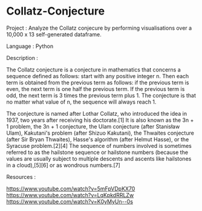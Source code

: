 # Collatz-Conjecture

Project : Analyze the Collatz conjecure by performing visualisations over a 10,000 x 13 self-generated dataframe.

Language : Python

Description :

The Collatz conjecture is a conjecture in mathematics that concerns a sequence defined as follows: start with any positive integer n. Then each term is obtained from the previous term as follows: if the previous term is even, the next term is one half the previous term. If the previous term is odd, the next term is 3 times the previous term plus 1. The conjecture is that no matter what value of n, the sequence will always reach 1.

The conjecture is named after Lothar Collatz, who introduced the idea in 1937, two years after receiving his doctorate.[1] It is also known as the 3n + 1 problem, the 3n + 1 conjecture, the Ulam conjecture (after Stanisław Ulam), Kakutani's problem (after Shizuo Kakutani), the Thwaites conjecture (after Sir Bryan Thwaites), Hasse's algorithm (after Helmut Hasse), or the Syracuse problem.[2][4] The sequence of numbers involved is sometimes referred to as the hailstone sequence or hailstone numbers (because the values are usually subject to multiple descents and ascents like hailstones in a cloud),[5][6] or as wondrous numbers.[7]

Resources : 

https://www.youtube.com/watch?v=5mFpVDpKX70
https://www.youtube.com/watch?v=LqKpkdRRLZw
https://www.youtube.com/watch?v=K0yMyUn--0s

